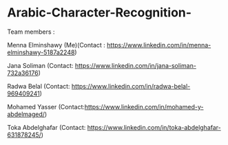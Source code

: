 # Arabic-Character-Recognition-

Team members :

Menna Elminshawy (Me)(Contact : https://www.linkedin.com/in/menna-elminshawy-5187a2248)

Jana Soliman (Contact: https://www.linkedin.com/in/jana-soliman-732a36176)

Radwa Belal (Contact: https://www.linkedin.com/in/radwa-belal-969409241)

Mohamed Yasser  (Contact:https://www.linkedin.com/in/mohamed-y-abdelmaged/)

Toka Abdelghafar  (Contact: https://www.linkedin.com/in/toka-abdelghafar-631878245/)

